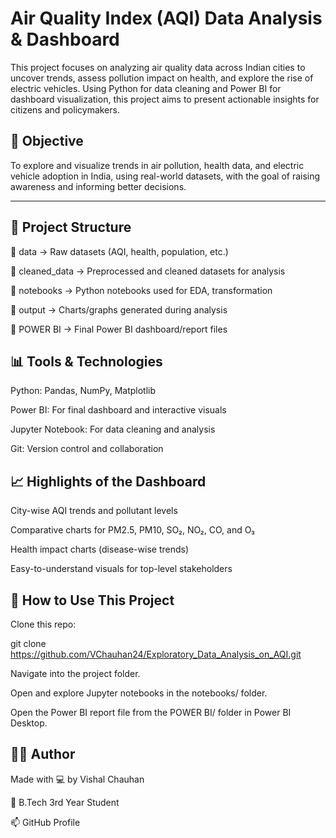 # Air Quality Index (AQI) Data Analysis & Dashboard

This project focuses on analyzing air quality data across Indian cities to uncover trends, assess pollution impact on health, and explore the rise of electric vehicles. Using Python for data cleaning and Power BI for dashboard visualization, this project aims to present actionable insights for citizens and policymakers.

## 📌 Objective

To explore and visualize trends in air pollution, health data, and electric vehicle adoption in India, using real-world datasets, with the goal of raising awareness and informing better decisions.

---

## 📂 Project Structure

📁 data            -> Raw datasets (AQI, health, population, etc.)

📁 cleaned_data    -> Preprocessed and cleaned datasets for analysis

📁 notebooks       -> Python notebooks used for EDA, transformation

📁 output          -> Charts/graphs generated during analysis

📁 POWER BI        -> Final Power BI dashboard/report files

## 📊 Tools & Technologies

Python: Pandas, NumPy, Matplotlib

Power BI: For final dashboard and interactive visuals

Jupyter Notebook: For data cleaning and analysis

Git: Version control and collaboration

## 📈 Highlights of the Dashboard

City-wise AQI trends and pollutant levels

Comparative charts for PM2.5, PM10, SO₂, NO₂, CO, and O₃

Health impact charts (disease-wise trends)

Easy-to-understand visuals for top-level stakeholders

## 📁 How to Use This Project

Clone this repo:

git clone https://github.com/VChauhan24/Exploratory_Data_Analysis_on_AQI.git

Navigate into the project folder.

Open and explore Jupyter notebooks in the notebooks/ folder.

Open the Power BI report file from the POWER BI/ folder in Power BI Desktop.

## 👨‍💻 Author

Made with 💻 by Vishal Chauhan

📍 B.Tech 3rd Year Student

📫 GitHub Profile
